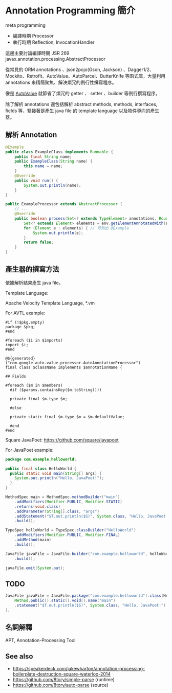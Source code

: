 # Annotation Programming 簡介

meta programming

* 編譯時期 Processor
* 執行時期 Reflection, InvocationHandler

這邊主要討論編譯時期 JSR 269 javax.annotation.processing.AbstractProcessor

從常見的 ORM annotations 、json2pojo(Gson, Jackson) 、Dagger1/2、Mockito、Retrofit、AutoValue、AutoParcel、ButterKnife 等函式庫，大量利用 annotations 來精簡聚焦、解決煩冗的例行性撰寫程序。

像是 [AutoValue](autovalue.md) 就節省了煩冗的 getter 、 setter 、builder 等例行撰寫程序。

除了解析 annotations 還包括解析 abstract methods, methods, interfaces, fields 等，緊接著是產生 java file 的 template language 以及物件導向的產生器。

## 解析 Annotation

```java
@Example
public class ExampleClass implements Runnable {
    public final String name;
    public ExampleClass(String name) {
        this.name = name;
    }
    @Override
    public void run() {
        System.out.println(name);
    }
}
```

```java
public ExampleProcessor extends AbstractProcessor {
    // ...
    @Override
    public boolean process(Set<? extends TypeElement> annotations, RoundEnvironment env) {
        Set<? extends Element> elements = env.getElementAnnotatedWith(Example.class);
        for (Element e : elements) { // 可列出 @Example
            System.out.println(e);
        }
        return false;
    }
}
```

## 產生器的撰寫方法

依據解析結果產生 java file。

Template Language:

Apache Velocity Template Language, *.vm

For AVTL example:

```vm
#if (!$pkg.empty)
package $pkg;
#end

#foreach ($i in $imports)
import $i;
#end

@${generated}("com.google.auto.value.processor.AutoAnnotationProcessor")
final class $className implements $annotationName {

## Fields

#foreach ($m in $members)
  #if ($params.containsKey($m.toString()))

  private final $m.type $m;

  #else

  private static final $m.type $m = $m.defaultValue;

  #end
#end
```


Square JavaPoet: https://github.com/square/javapoet

For JavaPoet example:

```java
package com.example.helloworld;

public final class HelloWorld {
  public static void main(String[] args) {
    System.out.println("Hello, JavaPoet!");
  }
}
```

```java
MethodSpec main = MethodSpec.methodBuilder("main")
    .addModifiers(Modifier.PUBLIC, Modifier.STATIC)
    .returns(void.class)
    .addParameter(String[].class, "args")
    .addStatement("$T.out.println($S)", System.class, "Hello, JavaPoet!")
    .build();

TypeSpec helloWorld = TypeSpec.classBuilder("HelloWorld")
    .addModifiers(Modifier.PUBLIC, Modifier.FINAL)
    .addMethod(main)
    .build();

JavaFile javaFile = JavaFile.builder("com.example.helloworld", helloWorld)
    .build();

javaFile.emit(System.out);
```

## TODO

```java
JavaFile javaFile = JavaFile.package("com.example.helloworld").class(HelloWorld).method(
    Method.public().static().void().name("main")
    .statement("$T.out.println($S)", System.class, "Hello, JavaPoet!")
);
```

## 名詞解釋

APT, Annotation-Processing Tool

## See also

* https://speakerdeck.com/jakewharton/annotation-processing-boilerplate-destruction-square-waterloo-2014
* https://github.com/8tory/simple-parse (runtime)
* https://github.com/8tory/auto-parse (source)
